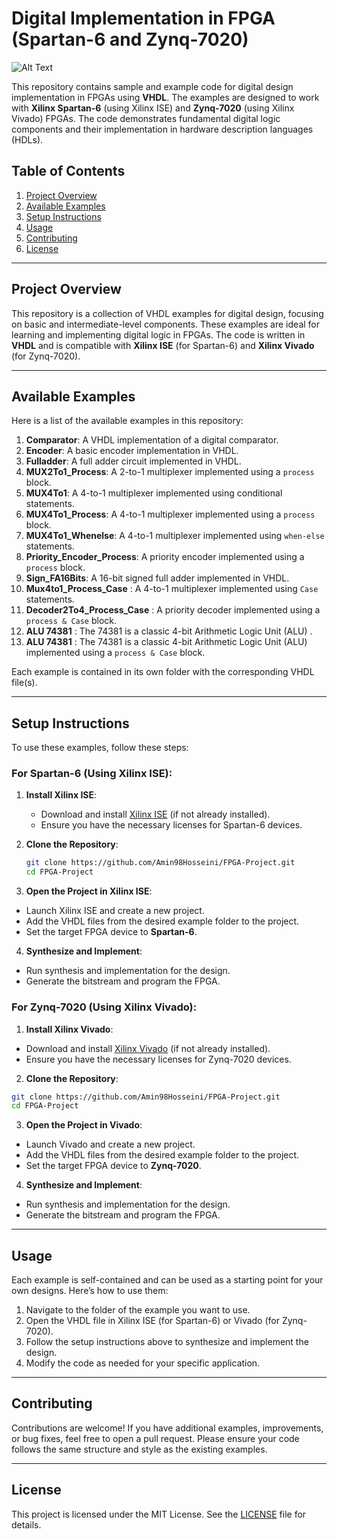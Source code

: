 # Digital Implementation in FPGA (Spartan-6 and Zynq-7020)

<img src="https://download.logo.wine/logo/Xilinx/Xilinx-Logo.wine.png" alt="Alt Text">


This repository contains sample and example code for digital design implementation in FPGAs using **VHDL**. The examples are designed to work with **Xilinx Spartan-6** (using Xilinx ISE) and **Zynq-7020** (using Xilinx Vivado) FPGAs. The code demonstrates fundamental digital logic components and their implementation in hardware description languages (HDLs).

## Table of Contents
1. [Project Overview](#project-overview)
2. [Available Examples](#available-examples)
3. [Setup Instructions](#setup-instructions)
4. [Usage](#usage)
5. [Contributing](#contributing)
6. [License](#license)

---

## Project Overview

This repository is a collection of VHDL examples for digital design, focusing on basic and intermediate-level components. These examples are ideal for learning and implementing digital logic in FPGAs. The code is written in **VHDL** and is compatible with **Xilinx ISE** (for Spartan-6) and **Xilinx Vivado** (for Zynq-7020).

---

## Available Examples

Here is a list of the available examples in this repository:

1. **Comparator**: A VHDL implementation of a digital comparator.
2. **Encoder**: A basic encoder implementation in VHDL.
3. **Fulladder**: A full adder circuit implemented in VHDL.
4. **MUX2To1_Process**: A 2-to-1 multiplexer implemented using a `process` block.
5. **MUX4To1**: A 4-to-1 multiplexer implemented using conditional statements.
6. **MUX4To1_Process**: A 4-to-1 multiplexer implemented using a `process` block.
7. **MUX4To1_Whenelse**: A 4-to-1 multiplexer implemented using `when-else` statements.
8. **Priority_Encoder_Process**: A priority encoder implemented using a `process` block.
9. **Sign_FA16Bits**: A 16-bit signed full adder implemented in VHDL.
10. **Mux4to1_Process_Case** : A 4-to-1 multiplexer implemented using `Case` statements.
11. **Decoder2To4_Process_Case** : A priority decoder implemented using a `process & Case` block.
12. **ALU 74381** : The 74381 is a classic 4-bit Arithmetic Logic Unit (ALU) .
13. **ALU 74381** : The 74381 is a classic 4-bit Arithmetic Logic Unit (ALU) implemented using a `process & Case` block. 

Each example is contained in its own folder with the corresponding VHDL file(s).

---

## Setup Instructions

To use these examples, follow these steps:

### For Spartan-6 (Using Xilinx ISE):
1. **Install Xilinx ISE**:
   - Download and install [Xilinx ISE](https://www.xilinx.com/support/download/index.html/content/xilinx/en/downloadNav/design-tools.html) (if not already installed).
   - Ensure you have the necessary licenses for Spartan-6 devices.

2. **Clone the Repository**:
   ```bash
   git clone https://github.com/Amin98Hosseini/FPGA-Project.git
   cd FPGA-Project

3. **Open the Project in Xilinx ISE**:
- Launch Xilinx ISE and create a new project.
- Add the VHDL files from the desired example folder to the project.
- Set the target FPGA device to **Spartan-6**.

4. **Synthesize and Implement**:
- Run synthesis and implementation for the design.
- Generate the bitstream and program the FPGA.

### For Zynq-7020 (Using Xilinx Vivado):
1. **Install Xilinx Vivado**:
- Download and install [Xilinx Vivado](https://www.xilinx.com/support/download.html) (if not already installed).
- Ensure you have the necessary licenses for Zynq-7020 devices.

2. **Clone the Repository**:
```bash
git clone https://github.com/Amin98Hosseini/FPGA-Project.git
cd FPGA-Project
```

3. **Open the Project in Vivado**:
- Launch Vivado and create a new project.
- Add the VHDL files from the desired example folder to the project.
- Set the target FPGA device to **Zynq-7020**.

4. **Synthesize and Implement**:
- Run synthesis and implementation for the design.
- Generate the bitstream and program the FPGA.

---

## Usage

Each example is self-contained and can be used as a starting point for your own designs. Here’s how to use them:

1. Navigate to the folder of the example you want to use.
2. Open the VHDL file in Xilinx ISE (for Spartan-6) or Vivado (for Zynq-7020).
3. Follow the setup instructions above to synthesize and implement the design.
4. Modify the code as needed for your specific application.

---

## Contributing

Contributions are welcome! If you have additional examples, improvements, or bug fixes, feel free to open a pull request. Please ensure your code follows the same structure and style as the existing examples.

---

## License

This project is licensed under the MIT License. See the [LICENSE](LICENSE) file for details.
